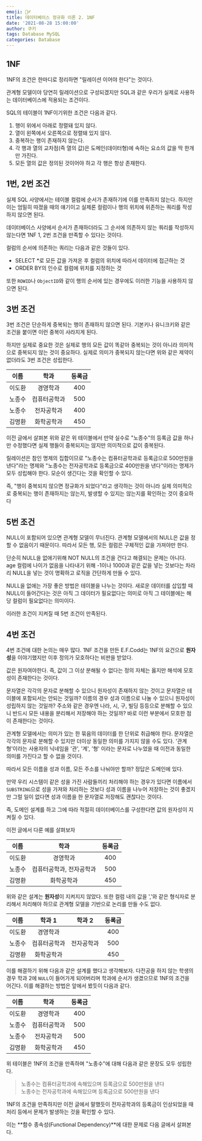 ```yaml
---
emoji: 👮‍♂️
title: 데이터베이스 정규화 이론 2. 1NF
date: '2021-08-28 15:00:00'
author: 쿠키
tags: Database MySQL
categories: Database
---
```


## 1NF

1NF의 조건은 한마디로 정리하면 "릴레이션 이어야 한다"는 것이다.

관계형 모델이야 당연히 릴레이션으로 구성되겠지만 SQL과 같은 우리가 실제로 사용하는 데이터베이스에 적용되는 조건이다.

SQL의 테이블이 1NF이기위한 조건은 다음과 같다.

1. 행이 위에서 아래로 정렬돼 있지 않다.
2. 열이 왼쪽에서 오른쪽으로 정렬돼 있지 않다.
3. 중복하는 행이 존재하지 않는다.
4. 각 행과 열의 교차점(즉 열의 값)은 도메인(데이터형)에 속하는 요소의 값을 딱 한개만 가진다.
5. 모든 열의 값은 정의된 것이어야 하고 각 행은 항상 존재한다.

## 1번, 2번 조건

실제 SQL 사양에서는 테이블 컬럼에 순서가 존재하기에 이를 만족하지 않는다. 하지만 이는 엄밀히 따졌을 때의 얘기이고 실제론 컬럼이나 행의 위치에 위존하는 쿼리를 작성하지 않으면 된다.

데이터베이스 사양에서 순서가 존재하더라도 그 순서에 의존하지 않는 쿼리를 작성하지 않는다면 1NF 1, 2번 조건을 만족할 수 있다는 것이다.

컬럼의 순서에 의존하는 쿼리는 다음과 같은 것들이 있다.

* SELECT *로 모든 값을 가져온 후 컬럼의 위치에 따라서 데이터에 접근하는 것
* ORDER BY의 인수로 컬럼에 위치를 지정하는 것

또한 `ROWID`나 `ObjectID`와 같이 행의 순서에 있는 경우에도 이러한 기능을 사용하지 않으면 된다.

## 3번 조건

3번 조건은 단순하게 중복되는 행이 존재하지 않으면 된다. 기본키나 유니크키와 같은 조건을 붙이면 이런 중복이 사라지게 된다.

하지만 실제로 중요한 것은 실제로 행의 모든 값이 똑같아 중복되는 것이 아니라 의미적으로 중복되지 않는 것이 중요하다. 실제로 의미가 중복되지 않는다면 위와 같은 제약이 없더라도 3번 조건은 성립한다.

|  이름  |     학과     | 등록금 |
| :----: | :----------: | :----: |
| 이도환 |   경영학과   |  400   |
| 노종수 | 컴퓨터공학과 |  500   |
| 노종수 |  전자공학과  |  400   |
| 김명환 |  화학공학과  |  450   |

이전 글에서 살펴본 위와 같은 위 테이블에서 만약 실수로 "노종수"의 등록금 값을 하나만 수정했다면 실제 행들이 중복되지는 않지만 의미적으로 값이 중복된다.

릴레이션은 참인 명제의 집합이므로 "노종수는 컴퓨터공학과로 등록금으로 500만원을 낸다"라는 명제와 "노종수는 전자공학과로 등록금으로 400만원을 낸다"이라는 명제가 모두 성립해야 한다. 모순이 생긴다는 것을 확인할 수 있다.

즉, "행이 중복되지 않으면 정규화가 되었다"라고 생각하는 것이 아니라 실제 의미적으로 중복되는 행이 존재하지는 않는지, 발생할 수 있지는 않는지를 확인하는 것이 중요하다

## 5번 조건

NULL이 포함되어 있으면 관계형 모델이 무너진다. 관계형 모델에서의 NULL은 값을 정할 수 없음이기 때문이다. 따라서 모든 행, 모든 컬럼은 구체적인 값을 가져야만 한다.

단순히 NULL을 없애기위해 NOT NULL의 조건을 건다고 해결되는 문제는 아니다. age 컬럼에 나이가 없음을 나타내기 위해 -1이나 1000과 같은 값을 넣는 것보다는 차라리 NULL을 넣는 것이 명확하고 로직을 간단하게 만들 수 있다.

NULL을 없애는 가장 좋은 방법은 테이블을 나누는 것이다. 새로운 데이터를 삽입할 때 NULL이 들어간다는 것은 아직 그 데이터가 필요없다는 의미로 아직 그 테이블에는 해당 컬럼이 필요없다는 의미이다.

이러한 조건이 지켜질 때 5번 조건이 만족된다.

## 4번 조건

4번 조건에 대한 논의는 매우 많다. 1NF 조건을 만든 E.F.Codd는 1NF의 요건으로 **원자성**을 이야기했지만 이후 정의가 모호하다는 비판을 받았다.

값은 원자여야한다. 즉, 값이 그 이상 분해될 수 없다는 정의 자체는 옳지만 해석에 모호성이 존재한다는 것이다.

문자열은 각각의 문자로 분해할 수 있으니 원자성이 존재하지 않는 것이고 문자열은 테이블에 포함되서는 안되는 것일까? 이름의 경우 성과 이름으로 나눌 수 있으니 원자성이 성립하지 않는 것일까?
주소와 같은 경우엔 나라, 시, 구, 빌딩 등등으로 분해할 수 있으니 반드시 모든 내용을 분리해서 저장해야 하는 것일까?
바로 이런 부분에서 모호한 점이 존재한다는 것이다.

관계형 모델에서는 의미가 있는 한 묶음의 데이터를 한 단위로 취급해야 한다. 문자열은 각각의 문자로 분해할 수 있지만 더이상 동일한 의미를 가지지 않을 수도 있다. '관계형'이라는 사용자의 닉네임을 '관', '계', '형' 이라는 문자로 나누었을 때 이전과 동일한 의미를 가진다고 할 수 없을 것이다.

따라서 모든 이름을 성과 이름, 모든 주소를 나눠야만 할까? 정답은 도메인에 있다.

만약 우리 시스템이 같은 성을 가진 사람들끼리 처리해야 하는 경우가 있다면 이름에서 `SUBSTRING`으로 성을 가져와 처리하는 것보다 성과 이름을 나누어 저장하는 것이 좋겠지만 그럴 일이 없다면 성과 이름을 한 문자열로 저장해도 괜찮다는 것이다.

즉, 도메인 설계를 하고 그에 따라 적절히 데이터베이스를 구성한다면 값의 원자성이 지켜질 수 있다.

이전 글에서 다룬 예를 살펴보자

|  이름  |           학과           | 등록금 |
| :----: | :----------------------: | :----: |
| 이도환 |         경영학과         |  400   |
| 노종수 | 컴퓨터공학과, 전자공학과 |  500   |
| 김명환 |        화학공학과        |  450   |

위와 같은 설계는 **원자성**이 지켜지지 않았다. 또한 컬럼 내의 값을 ','와 같은 형식자로 분리해서 처리해야 하므로 관계형 모델을 기반으로 논리를 만들 수도 없다.

|  이름  |    학과 1    |   학과 2   | 등록금 |
| :----: | :----------: | :--------: | :----: |
| 이도환 |   경영학과   |            |  400   |
| 노종수 | 컴퓨터공학과 | 전자공학과 |  500   |
| 김명환 |  화학공학과  |            |  450   |

이를 해결하기 위해 다음과 같은 설계를 했다고 생각해보자. 다전공을 하지 않는 학생의 경우 학과 2에 `NULL`이 들어가게 되어버리며 학과에 순서가 생겼으므로 1NF의 조건을 어긴다. 이를 해결하는 방법은 앞에서 봤듯이 다음과 같다.

|  이름  |     학과     | 등록금 |
| :----: | :----------: | :----: |
| 이도환 |   경영학과   |  400   |
| 노종수 | 컴퓨터공학과 |  500   |
| 노종수 |  전자공학과  |  500   |
| 김명환 |  화학공학과  |  450   |

위 테이블은 1NF의 조건을 만족하며 "노종수"에 대해 다음과 같은 문장도 모두 성립한다.

> 노종수는 컴퓨터공학과에 속해있으며 등록금으로 500만원을 낸다  
> 노종수는 전자공학과에 속해있으며 등록금으로 500만원을 낸다  

1NF의 조건을 만족하지만 이전 글에서 말했듯이 전자공학과의 등록금이 인상되었을 때 처리 등에서 문제가 발생하는 것을 확인할 수 있다.

이는 **함수 종속성(Functional Dependency)**에 대한 문제로 다음 글에서 살펴본다.
```toc
```
